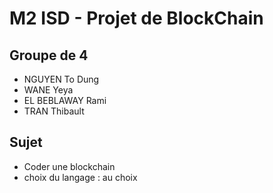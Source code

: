 # M2 ISD - Projet de BlockChain

## Groupe de 4

- NGUYEN To Dung
- WANE Yeya
- EL BEBLAWAY Rami
- TRAN Thibault 

## Sujet

- Coder une blockchain 
- choix du langage : au choix

